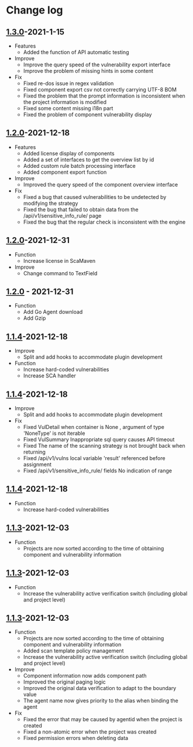 # Change log

## [1.3.0](https://github.com/HXSecurity/DongTai-webapi/releases/tag/v1.3.0)-2021-1-15
* Features
   * Added the function of API automatic testing
* Improve
   * Improve the query speed of the vulnerability export interface
   * Improve the problem of missing hints in some content
* Fix
   * Fixed re-dos issue in regex validation
   * Fixed component export csv not correctly carrying UTF-8 BOM
   * Fixed the problem that the prompt information is inconsistent when the project information is modified
   * Fixed some content missing i18n part
   * Fixed the problem of component vulnerability display


## [1.2.0](https://github.com/HXSecurity/DongTai-webapi/releases/tag/v1.2.0)-2021-12-18
* Features
   * Added license display of components
   * Added a set of interfaces to get the overview list by id
   * Added custom rule batch processing interface
   * Added component export function
* Improve
   * Improved the query speed of the component overview interface
* Fix
   * Fixed a bug that caused vulnerabilities to be undetected by modifying the strategy
   * Fixed the bug that failed to obtain data from the /api/v1/sensitive_info_rule/ page
   * Fixed the bug that the regular check is inconsistent with the engine
## [1.2.0](https://github.com/HXSecurity/DongTai-core/releases/tag/v1.2.0)-2021-12-31
* Function
   * Increase license in ScaMaven
* Improve
   * Change command to TextField 
## [1.2.0](https://github.com/HXSecurity/DongTai-openapi/releases/tag/v1.2.0) - 2021-12-31
* Function
  * Add Go Agent download
  * Add Gzip

## [1.1.4](https://github.com/HXSecurity/DongTai-openapi/releases/tag/v1.1.4)-2021-12-18
* Improve
   * Split and add hooks to accommodate plugin development
* Function
   * Increase hard-coded vulnerabilities
   * Increase SCA handler
## [1.1.4](https://github.com/HXSecurity/DongTai-webapi/releases/tag/v1.1.4)-2021-12-18
* Improve
   * Split and add hooks to accommodate plugin development
* Fix
   * Fixed VulDetail when container is None , argument of type 'NoneType' is not iterable
   * Fixed VulSummary Inappropriate sql query causes API timeout 
   * Fixed The name of the scanning strategy is not brought back when returning
   * Fixed /api/v1/vulns local variable 'result' referenced before assignment
   * Fixed /api/v1/sensitive_info_rule/ fields No indication of range
## [1.1.4](https://github.com/HXSecurity/DongTai-core/releases/tag/v1.1.4)-2021-12-18
* Function
   * Increase hard-coded vulnerabilities

## [1.1.3](https://github.com/HXSecurity/DongTai-openapi/releases/tag/v1.1.3)-2021-12-03

* Function
   * Projects are now sorted according to the time of obtaining component and vulnerability information
## [1.1.3](https://github.com/HXSecurity/dongtai-core/releases/tag/v1.1.3)-2021-12-03

* Function
   * Increase the vulnerability active verification switch (including global and project level)
## [1.1.3](https://github.com/HXSecurity/DongTai-webapi/releases/tag/v1.1.3)-2021-12-03

* Function
   * Projects are now sorted according to the time of obtaining component and vulnerability information
   * Added scan template policy management
   * Increase the vulnerability active verification switch (including global and project level)
* Improve
   * Component information now adds component path
   * Improved the original paging logic
   * Improved the original data verification to adapt to the boundary value
   * The agent name now gives priority to the alias when binding the agent
* Fix
   * Fixed the error that may be caused by agentid when the project is created
   * Fixed a non-atomic error when the project was created
   * Fixed permission errors when deleting data
